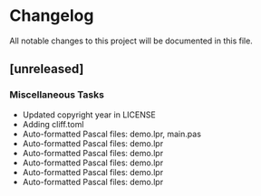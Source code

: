 # Changelog
All notable changes to this project will be documented in this file.

## [unreleased]

### Miscellaneous Tasks

- Updated copyright year in LICENSE
- Adding cliff.toml
- Auto-formatted Pascal files: demo.lpr, main.pas
- Auto-formatted Pascal files: demo.lpr
- Auto-formatted Pascal files: demo.lpr
- Auto-formatted Pascal files: demo.lpr
- Auto-formatted Pascal files: demo.lpr
- Auto-formatted Pascal files: demo.lpr

<!-- generated by git-cliff -->
